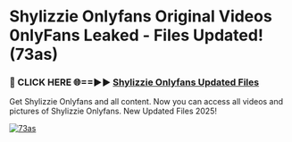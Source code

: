 # Shylizzie Onlyfans Original Videos 0nlyFans Leaked - Files Updated! (73as)

<h3>🔴 CLICK HERE 🌐==►► <a href="https://tinyurl.com/2m67pmp6" rel="nofollow">Shylizzie Onlyfans Updated Files</a></h3>

Get Shylizzie Onlyfans and all content. Now you can access all videos and pictures of Shylizzie Onlyfans. New Updated Files 2025!

[![73as](https://i.imgur.com/H4QAA4z.gif)](https://tinyurl.com/2m67pmp6)